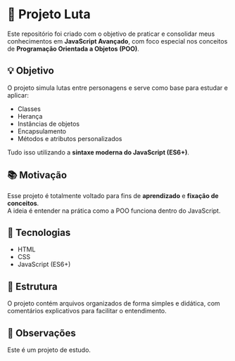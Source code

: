 # 🥋 Projeto Luta

Este repositório foi criado com o objetivo de praticar e consolidar meus conhecimentos em **JavaScript Avançado**, com foco especial nos conceitos de **Programação Orientada a Objetos (POO)**.

## 💡 Objetivo

O projeto simula lutas entre personagens e serve como base para estudar e aplicar:

- Classes
- Herança
- Instâncias de objetos
- Encapsulamento
- Métodos e atributos personalizados

Tudo isso utilizando a **sintaxe moderna do JavaScript (ES6+)**.

## 📚 Motivação

Esse projeto é totalmente voltado para fins de **aprendizado** e **fixação de conceitos**.  
A ideia é entender na prática como a POO funciona dentro do JavaScript.

## 🚀 Tecnologias

- HTML
- CSS
- JavaScript (ES6+)

## 📁 Estrutura

O projeto contém arquivos organizados de forma simples e didática, com comentários explicativos para facilitar o entendimento.

## 🔖 Observações

Este é um projeto de estudo.
